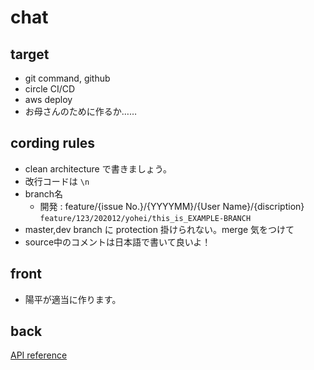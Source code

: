 # chat

## target

- git command, github
- circle CI/CD
- aws deploy
- お母さんのために作るか……

## cording rules

- clean architecture で書きましょう。
- 改行コードは `\n`
- branch名
  - 開発 : feature/{issue No.}/{YYYYMM}/{User Name}/{discription}  
  `feature/123/202012/yohei/this_is_EXAMPLE-BRANCH`
- master,dev branch に protection 掛けられない。merge 気をつけて
- source中のコメントは日本語で書いて良いよ！

## front

- 陽平が適当に作ります。

## back

[API reference](./backend/API_REFERENCE.md)
